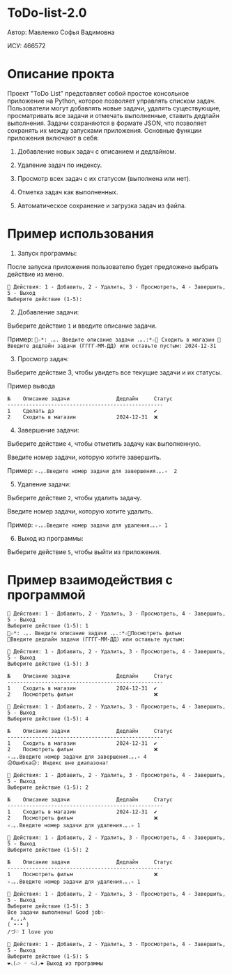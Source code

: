 # ToDo-list-2.0

Автор: Мавленко Софья Вадимовна

ИСУ: 466572

# Описание прокта #

Проект "ToDo List" представляет собой простое консольное приложение на Python, которое позволяет управлять списком задач. Пользователи могут добавлять новые задачи, удалять существующие, просматривать все задачи и отмечать выполненные, ставить дедлайн выполнения. Задачи сохраняются в формате JSON, что позволяет сохранять их между запусками приложения. Основные функции приложения включают в себя:

1. Добавление новых задач с описанием и дедлайном.

2. Удаление задач по индексу.

3. Просмотр всех задач с их статусом (выполнена или нет).

4. Отметка задач как выполненных.

5. Автоматическое сохранение и загрузка задач из файла.

# Пример использования #

1. Запуск программы:

После запуска приложения пользователю будет предложено выбрать действие из меню.

```
🔧 Действия: 1 - Добавить, 2 - Удалить, 3 - Просмотреть, 4 - Завершить, 5 - Выход
Выберите действие (1-5):
```

2. Добавление задачи:

Выберите действие ```1``` и введите описание задачи.
   
Пример: ``` 🦋☆*: .｡. Введите описание задачи .｡.:*☆🦋 Сходить в магазин
📅Введите дедлайн задачи (ГГГГ-ММ-ДД) или оставьте пустым: 2024-12-31 ```

3. Просмотр задач:

Выберите действие 3, чтобы увидеть все текущие задачи и их статусы.

Пример вывода

```
№    Описание задачи               Дедлайн     Статус    
--------------------------------------------------
1    Сделать дз                                ✔️        
2    Сходить в магазин             2024-12-31  ❌   
```
4. Завершение задачи:

Выберите действие ```4```, чтобы отметить задачу как выполненную.

Введите номер задачи, которую хотите завершить.

Пример: ```✧.｡.Введите номер задачи для завершения.｡.✧  2```

5. Удаление задачи:

Выберите действие ``` 2 ```, чтобы удалить задачу.

Введите номер задачи, которую хотите удалить.

Пример: ```✧.｡.Введите номер задачи для удаления.｡.✧ 1```

6. Выход из программы:

Выберите действие ```5```, чтобы выйти из приложения.

# Пример взаимодействия с программой

```
🔧 Действия: 1 - Добавить, 2 - Удалить, 3 - Просмотреть, 4 - Завершить, 5 - Выход
Выберите действие (1-5): 1
🦋☆*: .｡. Введите описание задачи .｡.:*☆🦋Посмотреть фильм
📅Введите дедлайн задачи (ГГГГ-ММ-ДД) или оставьте пустым: 

🔧 Действия: 1 - Добавить, 2 - Удалить, 3 - Просмотреть, 4 - Завершить, 5 - Выход
Выберите действие (1-5): 3

№    Описание задачи               Дедлайн     Статус    
--------------------------------------------------
1    Сходить в магазин             2024-12-31  ✔️        
2    Посмотреть фильм                          ❌         

🔧 Действия: 1 - Добавить, 2 - Удалить, 3 - Просмотреть, 4 - Завершить, 5 - Выход
Выберите действие (1-5): 4

№    Описание задачи               Дедлайн     Статус    
--------------------------------------------------
1    Сходить в магазин             2024-12-31  ✔️        
2    Посмотреть фильм                          ❌         
✧.｡.Введите номер задачи для завершения.｡.✧ 4
😥Ошибка😥: Индекс вне диапазона!

🔧 Действия: 1 - Добавить, 2 - Удалить, 3 - Просмотреть, 4 - Завершить, 5 - Выход
Выберите действие (1-5): 2

№    Описание задачи               Дедлайн     Статус    
--------------------------------------------------
1    Сходить в магазин             2024-12-31  ✔️        
2    Посмотреть фильм                          ❌         
✧.｡.Введите номер задачи для удаления.｡.✧ 1

🔧 Действия: 1 - Добавить, 2 - Удалить, 3 - Просмотреть, 4 - Завершить, 5 - Выход
Выберите действие (1-5): 2

№    Описание задачи               Дедлайн     Статус    
--------------------------------------------------
1    Посмотреть фильм                          ❌         
✧.｡.Введите номер задачи для удаления.｡.✧ 1

🔧 Действия: 1 - Добавить, 2 - Удалить, 3 - Просмотреть, 4 - Завершить, 5 - Выход
Выберите действие (1-5): 3
Все задачи выполнены! Good job✨
 ∧,,,∧
( •·• )
/づ♡ I love you

🔧 Действия: 1 - Добавить, 2 - Удалить, 3 - Просмотреть, 4 - Завершить, 5 - Выход
Выберите действие (1-5): 5
❤️⸜(˶˃ ᵕ ˂˶)⸝❤️ Выход из программы
```
